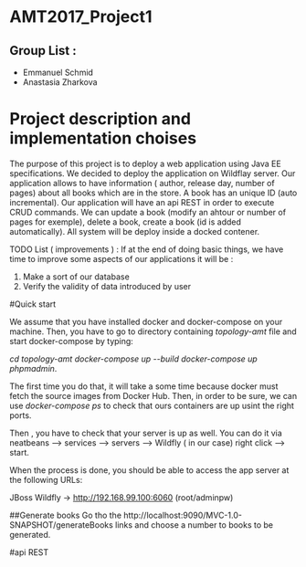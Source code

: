 # AMT2017_Project1
## Group List :
- Emmanuel Schmid
- Anastasia Zharkova

# Project description and implementation choises

The purpose of this project is to deploy a web application using Java EE specifications.  We decided to deploy the application on Wildflay server. Our application allows to have information ( author, release day, number of pages) about all books which are in the store.   A book has an unique ID (auto incremental).  Our application will have an api REST in order to execute CRUD commands.  We can update a book (modify an ahtour or number of pages for exemple), delete a book, create a book (id is added automatically). All system will be deploy inside a docked contener. 


TODO List  ( improvements ) :
If at the end of doing basic things, we have time to improve some aspects of our applications it will be :
1) Make a sort of our database
2) Verify the validity of data introduced by user


#Quick start

We assume that you have installed docker and docker-compose on your machine. Then, you have to go to directory containing *topology-amt* file and start docker-compose by typing:

*cd topology-amt*
*docker-compose up --build*
*docker-compose up phpmadmin*.

The first time you do that, it will take a some time because docker must fetch the source images from Docker Hub.
Then, in order to be sure, we can use *docker-compose ps* to check that ours containers are up usint the right ports. 

Then , you have to check that your server is up as well. You can do it via neatbeans --> services --> servers --> Wildfly ( in our case) right click --> start. 

When the process is done, you should be able to access the app server at the following URLs:

JBoss Wildfly -> http://192.168.99.100:6060 (root/adminpw)

##Generate books
Go tho the http://localhost:9090/MVC-1.0-SNAPSHOT/generateBooks links and choose a number to books to be generated.

#api REST





